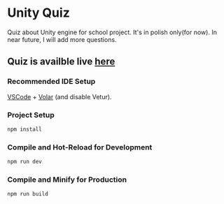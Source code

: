 # Unity Quiz

Quiz about Unity engine for school project. It's in polish only(for now). In near future, I will add more questions.

## Quiz is availble live [here](https://unity-quiz-e7a5f.web.app/)

### Recommended IDE Setup

[VSCode](https://code.visualstudio.com/) + [Volar](https://marketplace.visualstudio.com/items?itemName=johnsoncodehk.volar) (and disable Vetur).

### Project Setup

```sh
npm install
```

### Compile and Hot-Reload for Development

```sh
npm run dev
```

### Compile and Minify for Production

```sh
npm run build
```
